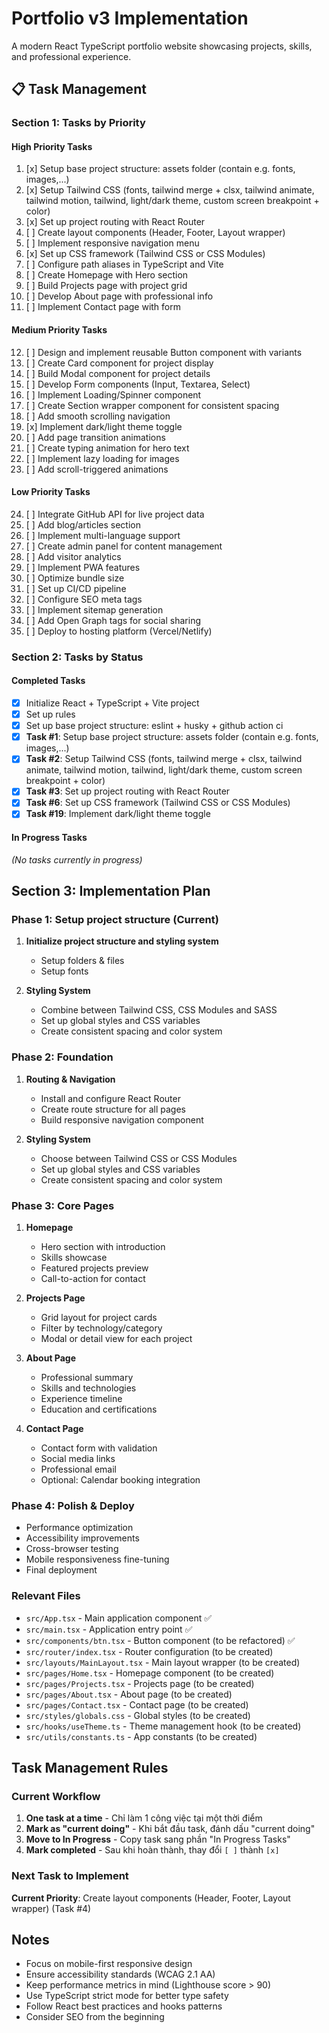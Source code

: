 # Portfolio v3 Implementation

A modern React TypeScript portfolio website showcasing projects, skills, and professional experience.

## 📋 Task Management

### Section 1: Tasks by Priority

#### High Priority Tasks

1. [x] Setup base project structure: assets folder (contain e.g. fonts, images,...)
2. [x] Setup Tailwind CSS (fonts, tailwind merge + clsx, tailwind animate, tailwind motion, tailwind, light/dark theme, custom screen breakpoint + color)
3. [x] Set up project routing with React Router
4. [ ] Create layout components (Header, Footer, Layout wrapper)
5. [ ] Implement responsive navigation menu
6. [x] Set up CSS framework (Tailwind CSS or CSS Modules)
7. [ ] Configure path aliases in TypeScript and Vite
8. [ ] Create Homepage with Hero section
9. [ ] Build Projects page with project grid
10. [ ] Develop About page with professional info
11. [ ] Implement Contact page with form

#### Medium Priority Tasks

12. [ ] Design and implement reusable Button component with variants
13. [ ] Create Card component for project display
14. [ ] Build Modal component for project details
15. [ ] Develop Form components (Input, Textarea, Select)
16. [ ] Implement Loading/Spinner component
17. [ ] Create Section wrapper component for consistent spacing
18. [ ] Add smooth scrolling navigation
19. [x] Implement dark/light theme toggle
20. [ ] Add page transition animations
21. [ ] Create typing animation for hero text
22. [ ] Implement lazy loading for images
23. [ ] Add scroll-triggered animations

#### Low Priority Tasks

24. [ ] Integrate GitHub API for live project data
25. [ ] Add blog/articles section
26. [ ] Implement multi-language support
27. [ ] Create admin panel for content management
28. [ ] Add visitor analytics
29. [ ] Implement PWA features
30. [ ] Optimize bundle size
31. [ ] Set up CI/CD pipeline
32. [ ] Configure SEO meta tags
33. [ ] Implement sitemap generation
34. [ ] Add Open Graph tags for social sharing
35. [ ] Deploy to hosting platform (Vercel/Netlify)

### Section 2: Tasks by Status

#### Completed Tasks

- [x] Initialize React + TypeScript + Vite project
- [x] Set up rules
- [x] Set up base project structure: eslint + husky + github action ci
- [x] **Task #1**: Setup base project structure: assets folder (contain e.g. fonts, images,...)
- [x] **Task #2**: Setup Tailwind CSS (fonts, tailwind merge + clsx, tailwind animate, tailwind motion, tailwind, light/dark theme, custom screen breakpoint + color)
- [x] **Task #3**: Set up project routing with React Router
- [x] **Task #6**: Set up CSS framework (Tailwind CSS or CSS Modules)
- [x] **Task #19**: Implement dark/light theme toggle

#### In Progress Tasks

_(No tasks currently in progress)_

## Section 3: Implementation Plan

### Phase 1: Setup project structure (Current)

1. **Initialize project structure and styling system**

   - Setup folders & files
   - Setup fonts

2. **Styling System**
   - Combine between Tailwind CSS, CSS Modules and SASS
   - Set up global styles and CSS variables
   - Create consistent spacing and color system

### Phase 2: Foundation

1. **Routing & Navigation**

   - Install and configure React Router
   - Create route structure for all pages
   - Build responsive navigation component

2. **Styling System**
   - Choose between Tailwind CSS or CSS Modules
   - Set up global styles and CSS variables
   - Create consistent spacing and color system

### Phase 3: Core Pages

1. **Homepage**

   - Hero section with introduction
   - Skills showcase
   - Featured projects preview
   - Call-to-action for contact

2. **Projects Page**

   - Grid layout for project cards
   - Filter by technology/category
   - Modal or detail view for each project

3. **About Page**

   - Professional summary
   - Skills and technologies
   - Experience timeline
   - Education and certifications

4. **Contact Page**
   - Contact form with validation
   - Social media links
   - Professional email
   - Optional: Calendar booking integration

### Phase 4: Polish & Deploy

- Performance optimization
- Accessibility improvements
- Cross-browser testing
- Mobile responsiveness fine-tuning
- Final deployment

### Relevant Files

- `src/App.tsx` - Main application component ✅
- `src/main.tsx` - Application entry point ✅
- `src/components/btn.tsx` - Button component (to be refactored) ✅
- `src/router/index.tsx` - Router configuration (to be created)
- `src/layouts/MainLayout.tsx` - Main layout wrapper (to be created)
- `src/pages/Home.tsx` - Homepage component (to be created)
- `src/pages/Projects.tsx` - Projects page (to be created)
- `src/pages/About.tsx` - About page (to be created)
- `src/pages/Contact.tsx` - Contact page (to be created)
- `src/styles/globals.css` - Global styles (to be created)
- `src/hooks/useTheme.ts` - Theme management hook (to be created)
- `src/utils/constants.ts` - App constants (to be created)

## Task Management Rules

### Current Workflow

1. **One task at a time** - Chỉ làm 1 công việc tại một thời điểm
2. **Mark as "current doing"** - Khi bắt đầu task, đánh dấu "current doing"
3. **Move to In Progress** - Copy task sang phần "In Progress Tasks"
4. **Mark completed** - Sau khi hoàn thành, thay đổi `[ ]` thành `[x]`

### Next Task to Implement

**Current Priority**: Create layout components (Header, Footer, Layout wrapper) (Task #4)

## Notes

- Focus on mobile-first responsive design
- Ensure accessibility standards (WCAG 2.1 AA)
- Keep performance metrics in mind (Lighthouse score > 90)
- Use TypeScript strict mode for better type safety
- Follow React best practices and hooks patterns
- Consider SEO from the beginning
